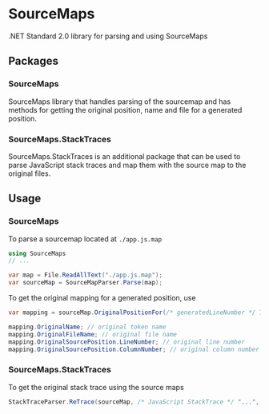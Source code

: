 # SourceMaps

.NET Standard 2.0 library for parsing and using SourceMaps

## Packages
### SourceMaps
SourceMaps library that handles parsing of the sourcemap and has methods for getting the original position,
name and file for a generated position.

### SourceMaps.StackTraces
SourceMaps.StackTraces is an additional package that can be used to parse JavaScript stack traces
and map them with the source map to the original files.

## Usage
### SourceMaps
To parse a sourcemap located at `./app.js.map`

```csharp
using SourceMaps
// ...

var map = File.ReadAllText("./app.js.map");
var sourceMap = SourceMapParser.Parse(map);
```

To get the original mapping for a generated position, use

```csharp
var mapping = sourceMap.OriginalPositionFor(/* generatedLineNumber */ 1, /* generatedColumnNumber */ 1);

mapping.OriginalName; // original token name
mapping.OriginalFileName; // original file name
mapping.OriginalSourcePosition.LineNumber; // original line number
mapping.OriginalSourcePosition.ColumnNumber; // original column number
```

### SourceMaps.StackTraces
To get the original stack trace using the source maps

```csharp
StackTraceParser.ReTrace(sourceMap, /* JavaScript StackTrace */ "...", /* optional source root */ "https://localhost:5001/js/")
```
